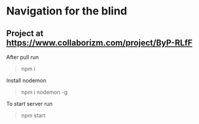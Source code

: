# Navigation for the blind

## Project at https://www.collaborizm.com/project/ByP-RLfF

After pull run 
> npm i

Install nodemon
> npm i nodemon -g

To start server run 
> npm start

